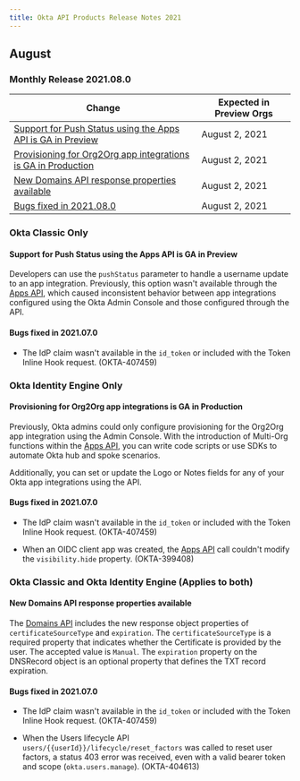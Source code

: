 ```yaml
---
title: Okta API Products Release Notes 2021
---
```

## August

### Monthly Release 2021.08.0

| Change                                                                   | Expected in Preview Orgs |
|--------------------------------------------------------------------------|--------------------------|
| [Support for Push Status using the Apps API is GA in Preview](#support-for-push-status-using-the-apps-api-is-ga-in-preview) | August 2, 2021 |
| [Provisioning for Org2Org app integrations is GA in Production](#provisioning-for-org2org-app-integrations-is-ga-in-production) | August 2, 2021 |
| [New Domains API response properties available](#new-domains-api-response-properties-available) | August 2, 2021 |
| [Bugs fixed in 2021.08.0](#bugs-fixed-in-2021-08-0) | August 2, 2021 |

### Okta Classic Only

#### Support for Push Status using the Apps API is GA in Preview

Developers can use the `pushStatus` parameter to handle a username update to an app integration. Previously, this option wasn't available through the [Apps API](/docs/reference/api/apps), which caused inconsistent behavior between app integrations configured using the Okta Admin Console and those configured through the API.
<!--OKTA-405533-->

#### Bugs fixed in 2021.07.0

- The IdP claim wasn't available in the `id_token` or included with the Token Inline Hook request. (OKTA-407459)

### Okta Identity Engine Only

#### Provisioning for Org2Org app integrations is GA in Production

Previously, Okta admins could only configure provisioning for the Org2Org app integration using the Admin Console. With the introduction of Multi-Org functions within the [Apps API](/docs/reference/api/apps), you can write code scripts or use SDKs to automate Okta hub and spoke scenarios.

Additionally, you can set or update the Logo or Notes fields for any of your Okta app integrations using the API. <!--OKTA-405943-->

#### Bugs fixed in 2021.07.0

- The IdP claim wasn't available in the `id_token` or included with the Token Inline Hook request. (OKTA-407459)

- When an OIDC client app was created, the [Apps API](/docs/reference/api/apps) call couldn't modify the `visibility.hide` property. (OKTA-399408) 

### Okta Classic and Okta Identity Engine (Applies to both)

#### New Domains API response properties available

The [Domains API](/docs/reference/api/domains) includes the new response object properties of `certificateSourceType` and `expiration`. The `certificateSourceType` is a required property that indicates whether the Certificate is provided by the user. The accepted value is `Manual`. The `expiration` property on the DNSRecord object is an optional property that defines the TXT record expiration. <!--OKTA-403600-->

#### Bugs fixed in 2021.07.0

- The IdP claim wasn't available in the `id_token` or included with the Token Inline Hook request. (OKTA-407459)

- When the Users lifecycle API `users/{{userId}}/lifecycle/reset_factors` was called to reset user factors, a status 403 error was received, even with a valid bearer token and scope (`okta.users.manage`). (OKTA-404613)
